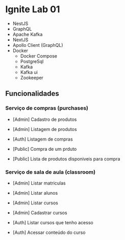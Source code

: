 # Ignite Lab 01

- NestJS
- GraphQL
- Apache Kafka
- NextJS
- Apollo Client (GraphQL)
- Docker
	- Docker Compose
	- PostgreSql
	- Kafka
	- Kafka ui
	- Zookeeper
	

## Funcionalidades


### Serviço de compras (purchases)

- [Admin] Cadastro de produtos
- [Admin] Listagem de produtos

- [Auth] Listagem de compras

- [Public] Compra de um prduto
- [Public] Lista de produtos disponiveis para compra

### Serviço de sala de aula (classroom)

- [Admin] Listar matriculas
- [Admin] Listar alunos
- [Admin] Listar cursos
- [Admin] Cadastrar cursos

- [Auth] Listar cursos que tenho acesso
- [Auth] Acessar conteúdo do curso
